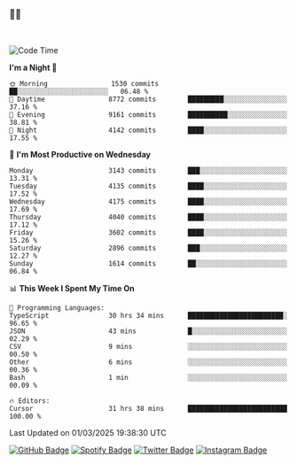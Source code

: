 ### 🤙🍺

<!-- <a href="https://github-readme-stats.vercel.app/api?username=hzak2xx&count_private=true&show_icons=true&theme=dracula">
  <img align="center" src="https://github-readme-stats.vercel.app/api?username=hzak2xx&count_private=true&show_icons=true&theme=dracula" />
</a>
</br> -->
</br>

<!--START_SECTION:waka-->
![Code Time](http://img.shields.io/badge/Code%20Time-3%2C830%20hrs%2032%20mins-blue)

**I'm a Night 🦉** 

```text
🌞 Morning                1530 commits        ██░░░░░░░░░░░░░░░░░░░░░░░   06.48 % 
🌆 Daytime                8772 commits        █████████░░░░░░░░░░░░░░░░   37.16 % 
🌃 Evening                9161 commits        ██████████░░░░░░░░░░░░░░░   38.81 % 
🌙 Night                  4142 commits        ████░░░░░░░░░░░░░░░░░░░░░   17.55 % 
```
📅 **I'm Most Productive on Wednesday** 

```text
Monday                   3143 commits        ███░░░░░░░░░░░░░░░░░░░░░░   13.31 % 
Tuesday                  4135 commits        ████░░░░░░░░░░░░░░░░░░░░░   17.52 % 
Wednesday                4175 commits        ████░░░░░░░░░░░░░░░░░░░░░   17.69 % 
Thursday                 4040 commits        ████░░░░░░░░░░░░░░░░░░░░░   17.12 % 
Friday                   3602 commits        ████░░░░░░░░░░░░░░░░░░░░░   15.26 % 
Saturday                 2896 commits        ███░░░░░░░░░░░░░░░░░░░░░░   12.27 % 
Sunday                   1614 commits        ██░░░░░░░░░░░░░░░░░░░░░░░   06.84 % 
```


📊 **This Week I Spent My Time On** 

```text
💬 Programming Languages: 
TypeScript               30 hrs 34 mins      ████████████████████████░   96.65 % 
JSON                     43 mins             █░░░░░░░░░░░░░░░░░░░░░░░░   02.29 % 
CSV                      9 mins              ░░░░░░░░░░░░░░░░░░░░░░░░░   00.50 % 
Other                    6 mins              ░░░░░░░░░░░░░░░░░░░░░░░░░   00.36 % 
Bash                     1 min               ░░░░░░░░░░░░░░░░░░░░░░░░░   00.09 % 

🔥 Editors: 
Cursor                   31 hrs 38 mins      █████████████████████████   100.00 % 
```


 Last Updated on 01/03/2025 19:38:30 UTC
<!--END_SECTION:waka-->

[![GitHub Badge](https://img.shields.io/badge/GitHub-100000?style=for-the-badge&logo=github&logoColor=white)](https://github.com/hzak2xx)
[![Spotify Badge](https://img.shields.io/badge/Spotify-1ED760?&style=for-the-badge&logo=spotify&logoColor=white)](https://open.spotify.com/user/uf90s6sbbh75a1mt44clkhkvf)
[![Twitter Badge](https://img.shields.io/badge/Twitter-1DA1F2?style=for-the-badge&logo=twitter&logoColor=white)](https://twitter.com/hzak2xx)
[![Instagram Badge](https://img.shields.io/badge/Instagram-E4405F?style=for-the-badge&logo=instagram&logoColor=white)](https://www.instagram.com/hzak2xx/)
